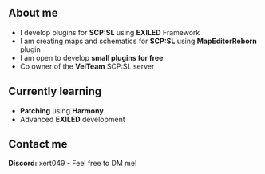 ## About me
- I develop plugins for **SCP:SL** using **EXILED** Framework
- I am creating maps and schematics for **SCP:SL** using **MapEditorReborn** plugin
- I am open to develop **small plugins for free**
- Co owner of the **VeiTeam** SCP:SL server

## Currently learning
- **Patching** using **Harmony**
- Advanced **EXILED** development

## Contact me
**Discord:** xert049 - Feel free to DM me!
